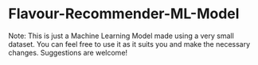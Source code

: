 # Flavour-Recommender-ML-Model
Note: This is just a Machine Learning Model made using a very small dataset. You can feel free to use it as it suits you and make the necessary changes. Suggestions are welcome!
